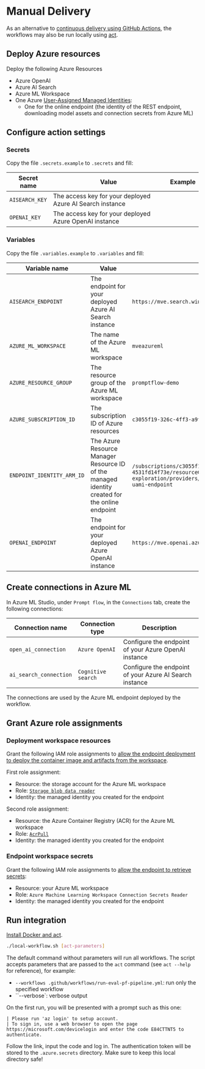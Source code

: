 # Manual Delivery

As an alternative to [continuous delivery using GitHub Actions](CI-CD.md), the workflows may also be run locally using [act](https://github.com/nektos/act).

## Deploy Azure resources

Deploy the following Azure Resources

- Azure OpenAI
- Azure AI Search
- Azure ML Workspace
- One Azure [User-Assigned Managed Identities](https://learn.microsoft.com/en-us/entra/identity/managed-identities-azure-resources/how-manage-user-assigned-managed-identities):
  - One for the online endpoint (the identity of the REST endpoint, downloading model assets and connection secrets from Azure ML)

## Configure action settings

### Secrets

Copy the file `.secrets.example` to `.secrets` and fill:

| Secret name    | Value                                                     | Example |
| -------------- | --------------------------------------------------------- | ------- |
| `AISEARCH_KEY` | The access key for your deployed Azure AI Search instance |         |
| `OPENAI_KEY`   | The access key for your deployed Azure OpenAI instance    |         |

### Variables

Copy the file `.variables.example` to `.variables` and fill:

| Variable name              | Value                                                        | Example                                                      |
| -------------------------- | ------------------------------------------------------------ | ------------------------------------------------------------ |
| `AISEARCH_ENDPOINT`        | The endpoint for your deployed Azure AI Search instance      | `https://mve.search.windows.net`                             |
| `AZURE_ML_WORKSPACE`       | The name of the Azure ML workspace                           | `mveazureml`                                                 |
| `AZURE_RESOURCE_GROUP`     | The resource group of the Azure ML workspace                 | `promptflow-demo`                                            |
| `AZURE_SUBSCRIPTION_ID`    | The subscription ID of Azure resources                       | `c3055f19-326c-4ff3-a9f7-4531fd14f73e`                       |
| `ENDPOINT_IDENTITY_ARM_ID` | The Azure Resource Manager Resource ID of the managed identity created for the online endpoint | `/subscriptions/c3055f19-326c-4ff3-a9f7-4531fd14f73e/resourceGroups/algattik-ai-exploration/providers/Microsoft.ManagedIdentity/userAssignedIdentities/mve-uami-endpoint` |
| `OPENAI_ENDPOINT`          | The endpoint for your deployed Azure OpenAI instance         | `https://mve.openai.azure.com`                               |

## Create connections in Azure ML

In Azure ML Studio, under `Prompt flow`, in the `Connections` tab, create the following connections:

| Connection name        | Connection type    | Description                                             |
| ---------------------- | ------------------ | ------------------------------------------------------- |
| `open_ai_connection`   | `Azure OpenAI`     | Configure the endpoint of your Azure OpenAI instance    |
| `ai_search_connection` | `Cognitive search` | Configure the endpoint of your Azure AI Search instance |

The connections are used by the Azure ML endpoint deployed by the workflow.

## Grant Azure role assignments

### Deployment workspace resources

Grant the following IAM role assignments to [allow the endpoint deployment to deploy the container image and artifacts from the workspace](https://learn.microsoft.com/en-us/azure/machine-learning/how-to-troubleshoot-online-endpoints?view=azureml-api-2&tabs=cli#authorization-error).

First role assignment:

- Resource: the storage account for the Azure ML workspace
- Role: [`Storage blob data reader`](https://learn.microsoft.com/en-us/azure/role-based-access-control/built-in-roles#storage-blob-data-reader)
- Identity: the managed identity you created for the endpoint

Second role assignment:

- Resource: the Azure Container Registry (ACR) for the Azure ML workspace
- Role: [`AcrPull`](https://learn.microsoft.com/en-us/azure/role-based-access-control/built-in-roles#acrpull)
- Identity: the managed identity you created for the endpoint

### Endpoint workspace secrets

Grant the following IAM role assignments to [allow the endpoint to retrieve secrets](https://aka.ms/pf-deploy-identity):

- Resource: your Azure ML workspace
- Role: `Azure Machine Learning Workspace Connection Secrets Reader`
- Identity: the managed identity you created for the endpoint

## Run integration

[Install Docker and act](https://github.com/nektos/act#installation).

```bash
./local-workflow.sh [act-parameters]
```

The default command without parameters will run all workflows. The script accepts parameters that are passed to the `act` command (see `act --help` for reference), for example:

- `--workflows .github/workflows/run-eval-pf-pipeline.yml`: run only the specified workflow
- ``--verbose`: verbose output

On the first run, you will be presented with a prompt such as this one: 

```
| Please run 'az login' to setup account.
| To sign in, use a web browser to open the page https://microsoft.com/devicelogin and enter the code E84CTTNT5 to authenticate.
```

Follow the link, input the code and log in. The authentication token will be stored to the `.azure.secrets` directory. Make sure to keep this local directory safe!
